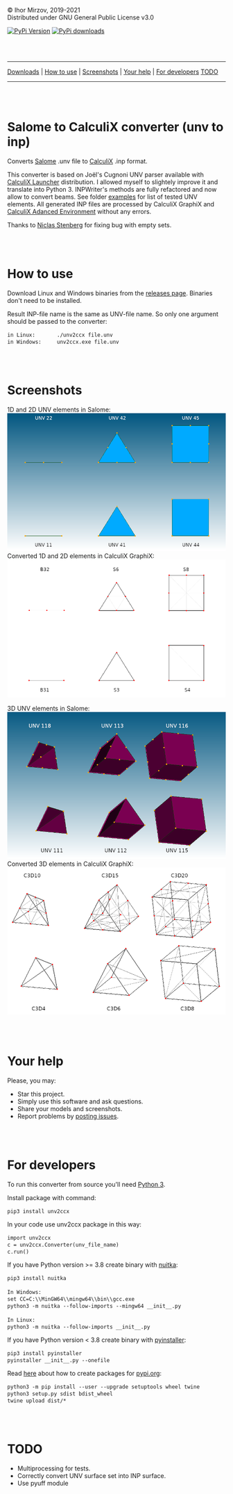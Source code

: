 © Ihor Mirzov, 2019-2021  
Distributed under GNU General Public License v3.0

[![PyPi Version](https://img.shields.io/pypi/v/unv2ccx.svg)](https://pypi.org/project/unv2ccx)
[![PyPi downloads](https://img.shields.io/pypi/dm/unv2ccx.svg)](https://pypistats.org/packages/unv2ccx)

<br/><br/>



---

[Downloads](https://github.com/calculix/unv2ccx/releases) |
[How to use](#how-to-use) |
[Screenshots](#screenshots) |
[Your help](#your-help) |
[For developers](#for-developers)
[TODO](#todo)

---

<br/><br/>



# Salome to CalculiX converter (unv to inp)

Converts [Salome](https://www.salome-platform.org/) .unv file to [CalculiX](http://dhondt.de/) .inp format.

This converter is based on Joël's Cugnoni UNV parser available with [CalculiX Launcher](http://www.calculixforwin.com/) distribution. I allowed myself to slightely improve it and translate into Python 3. INPWriter's methods are fully refactored and now allow to convert beams. See folder [examples](./examples) for list of tested UNV elements. All generated INP files are processed by CalculiX GraphiX and [CalculiX Adanced Environment](https://github.com/calculix/cae) without any errors.

Thanks to [Niclas Stenberg](https://github.com/Xnst) for fixing bug with empty sets.

<br/><br/>



# How to use

Download Linux and Windows binaries from the [releases page](https://github.com/calculix/unv2ccx/releases). Binaries don't need to be installed.

Result INP-file name is the same as UNV-file name. So only one argument should be passed to the converter:

    in Linux:       ./unv2ccx file.unv
    in Windows:     unv2ccx.exe file.unv

<br/><br/>



# Screenshots

1D and 2D UNV elements in Salome:  
![UNV 2D](./Compound_Mesh_2D_unv.png "UNV 2D")
Converted 1D and 2D elements in CalculiX GraphiX:  
![INP 2D](./Compound_Mesh_2D_inp.png "INP 2D")

3D UNV elements in Salome:  
![UNV 3D](./Compound_Mesh_3D_unv.png "UNV 3D")
Converted 3D elements in CalculiX GraphiX:  
![INP 3D](./Compound_Mesh_3D_inp.png "INP 3D")

<br/><br/>



# Your help

Please, you may:

- Star this project.
- Simply use this software and ask questions.
- Share your models and screenshots.
- Report problems by [posting issues](https://github.com/calculix/unv2ccx/issues).

<br/><br/>



# For developers

To run this converter from source you'll need [Python 3](https://www.python.org/downloads/).

Install package with command:

    pip3 install unv2ccx

In your code use unv2ccx package in this way:

    import unv2ccx
    c = unv2ccx.Converter(unv_file_name)
    c.run()

If you have Python version >= 3.8 create binary with [nuitka](https://nuitka.net/):

    pip3 install nuitka
    
    In Windows:
    set CC=C:\\MinGW64\\mingw64\\bin\\gcc.exe
    python3 -m nuitka --follow-imports --mingw64 __init__.py

    In Linux:
    python3 -m nuitka --follow-imports __init__.py

If you have Python version < 3.8 create binary with [pyinstaller](https://www.pyinstaller.org/):

    pip3 install pyinstaller
    pyinstaller __init__.py --onefile

Read [here](https://packaging.python.org/tutorials/packaging-projects/) about how to create packages for [pypi.org](https://pypi.org/):

    python3 -m pip install --user --upgrade setuptools wheel twine
    python3 setup.py sdist bdist_wheel
    twine upload dist/*

<br/><br/>



# TODO

- Multiprocessing for tests.
- Correctly convert UNV surface set into INP surface.
- Use pyuff module
